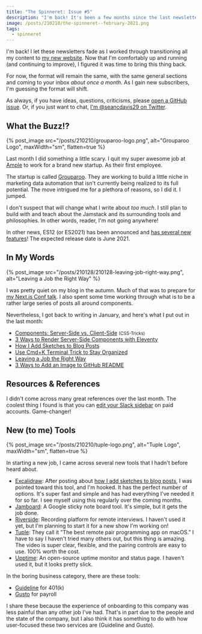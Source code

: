 ```yaml
---
title: "The Spinneret: Issue #5"
description: "I'm back! It's been a few months since the last newsletter. And guess what? I got a new job! Some other stuff happened, too. Check it out."
image: /posts/210210/the-spinneret--february-2021.png
tags:
  - spinneret
---
```


I'm back! I let these newsletters fade as I worked through transitioning all my content to [my new website](/). Now that I'm comfortably up and running (and continuing to improve), I figured it was time to bring this thing back.

For now, the format will remain the same, with the same general sections and coming to your inbox _about once a month_. As I gain new subscribers, I'm guessing the format will shift.

As always, if you have ideas, questions, criticisms, please [open a GitHub issue](https://github.com/seancdavis/seancdavis-com/issues/new). Or, if you just want to chat, [I'm @seancdavis29 on Twitter](https://twitter.com/seancdavis29).

## What the Buzz!?

{% post_image
    src="/posts/210210/grouparoo-logo.png",
    alt="Grouparoo Logo",
    maxWidth="sm",
    flatten=true %}

Last month I did something a little scary. I quit my super awesome job at [Ample](https://www.ample.co/) to work for a brand new startup. As their first employee.

The startup is called [Grouparoo](https://www.grouparoo.com/). They are working to build a little niche in marketing data automation that isn't currently being realized to its full potential. The move intrigued me for a plethora of reasons, so I did it. I jumped.

I don't suspect that will change what I write about _too much_. I still plan to build with and teach about the Jamstack and its surrounding tools and philosophies. In other words, reader, I'm not going anywhere!

In other news, ES12 (or ES2021) has been announced and [has several new features](https://backbencher.dev/javascript/es2021-new-features)! The expected release date is June 2021.

## In My Words

{% post_image
    src="/posts/210128/210128-leaving-job-right-way.png",
    alt="Leaving a Job the Right Way" %}

I was pretty quiet on my blog in the autumn. Much of that was to prepare for [my Next.js Conf talk](https://youtu.be/9j9bxDf428o). I also spent some time working through what is to be a rather large series of posts all around components.

Nevertheless, I got back to writing in January, and here's what I put out in the last month:

- [Components: Server-Side vs. Client-Side](https://css-tricks.com/components-server-side-vs-client-side/) <small class="text-gray-800">(CSS-Tricks)</small>
- [3 Ways to Render Server-Side Components with Eleventy](/posts/eleventy-server-components/)
- [How I Add Sketches to Blog Posts](/posts/how-i-add-sketches-to-blog-posts/)
- [Use Cmd+K Terminal Trick to Stay Organized](/posts/cmd-k-terminal-shortcut/)
- [Leaving a Job the Right Way](/posts/leaving-job-right-way/)
- [3 Ways to Add an Image to GitHub README](/posts/three-ways-to-add-image-to-github-readme/)

## Resources & References

I didn't come across many great references over the last month. The coolest thing I found is that you can [edit your Slack sidebar](https://slack.com/help/articles/360043207674-Organize-your-sidebar-with-custom-sections) on paid accounts. Game-changer!

## New (to me) Tools

{% post_image
    src="/posts/210210/tuple-logo.png",
    alt="Tuple Logo",
    maxWidth="sm",
    flatten=true  %}

In starting a new job, I came across several new tools that I hadn't before heard about.

- [Excalidraw](https://excalidraw.com/): After posting about [how I add sketches to blog posts](/posts/how-i-add-sketches-to-blog-posts/), I was pointed toward this tool, and I'm hooked. It has the perfect number of options. It's super fast and simple and has had everything I've needed it for so far. I see myself using this regularly over the coming months.
- [Jamboard](https://workspace.google.com/products/jamboard/): A Google sticky note board tool. It's simple, but it gets the job done.
- [Riverside](https://riverside.fm/): Recording platform for remote interviews. I haven't used it yet, but I'm planning to start it for a new show I'm working on!
- [Tuple](https://tuple.app/): They call it "The best remote pair programming app on macOS." I have to say I haven't tried many others out, but this thing is amazing. The video is super clear, flexible, and the pairing controls are easy to use. 100% worth the cost.
- [Upptime](https://upptime.js.org/): An open-source uptime monitor and status page. I haven't used it, but it looks pretty slick.

In the boring business category, there are these tools:

- [Guideline](https://www.guideline.com/) for 401(k)
- [Gusto](https://gusto.com/) for payroll

I share these because the experience of onboarding to this company was less painful than any other job I've had. That's in part due to the people and the state of the company, but I also think it has something to do with how user-focused these two services are (Guideline and Gusto).
